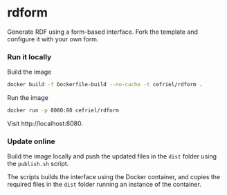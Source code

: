 # rdform

Generate RDF using a form-based interface.
Fork the template and configure it with your own form.

### Run it locally

Build the image
```sh
docker build -f Dockerfile-build --no-cache -t cefriel/rdform .
```

Run the image
```sh
docker run -p 8080:80 cefriel/rdform
```

Visit http://localhost:8080.

### Update online

Build the image locally and push the updated files in the `dist` folder using the `publish.sh` script.

The scripts builds the interface using the Docker container, and copies the required files in the `dist` folder running an instance of the container.
